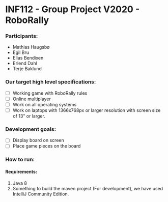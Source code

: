# INF112 - Group Project V2020 - RoboRally

### Participants:
- Mathias Haugsbø
- Egil Bru
- Elias Bendixen
- Erlend Dahl
- Terje Baklund

### Our target high level specifications:
- [ ] Working game with RoboRally rules
- [ ] Online multiplayer
- [ ] Work on all operating systems
- [ ] Work on laptops with 1366x768px or larger resolution with screen size of 13" or larger.

### Development goals:
- [ ] Display board on screen
- [ ] Place game pieces on the board

### How to run:

#### Requirements:
1. Java 8
2. Something to build the maven project (For development), we have used IntelliJ Community Edition.
